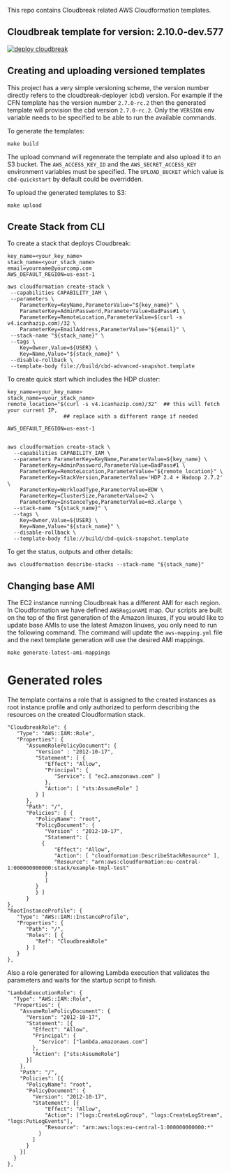 This repo contains Cloudbreak related AWS Cloudformation templates.

## Cloudbreak template for version: 2.10.0-dev.577

<a href="https://console.aws.amazon.com/cloudformation/home?region=eu-central-1#/stacks/new?templateURL=https://s3.amazonaws.com/cbd-quickstart/cbd-quickstart-2.10.0-dev.577.template"> ![deploy cloudbreak](https://s3.amazonaws.com/cloudformation-examples/cloudformation-launch-stack.png) </a>


## Creating and uploading versioned templates

This project has a very simple versioning scheme, the version number directly refers to the cloudbreak-deployer (cbd) version.
For example if the CFN template has the version number `2.7.0-rc.2` then the generated template will provision the cbd version `2.7.0-rc.2`. Only the `VERSION` env variable needs to be specified to be able to run the available commands.

To generate the templates:
```
make build
```

The upload command will regenerate the template and also upload it to an S3 bucket. The `AWS_ACCESS_KEY_ID` and the `AWS_SECRET_ACCESS_KEY` environment variables must be specified. The `UPLOAD_BUCKET` which value is `cbd-quickstart` by default could be overridden.

To upload the generated templates to S3:
```
make upload
```

## Create Stack from CLI

To create a stack that deploys Cloudbreak:

```
key_name=<your_key_name>
stack_name=<your_stack_name>
email=yourname@yourcomp.com
AWS_DEFAULT_REGION=us-east-1

aws cloudformation create-stack \
 --capabilities CAPABILITY_IAM \
 --parameters \
 	ParameterKey=KeyName,ParameterValue="${key_name}" \
 	ParameterKey=AdminPassword,ParameterValue=BadPass#1 \
 	ParameterKey=RemoteLocation,ParameterValue=$(curl -s v4.icanhazip.com)/32 \
    ParameterKey=EmailAddress,ParameterValue="${email}" \
 --stack-name "${stack_name}" \
 --tags \
 	Key=Owner,Value=${USER} \
 	Key=Name,Value="${stack_name}" \
 --disable-rollback \
 --template-body file://build/cbd-advanced-snapshot.template
```

To create quick start which includes the HDP cluster:

```
key_name=<your_key_name>
stack_name=<your_stack_name>
remote_location="$(curl -s v4.icanhazip.com)/32"  ## this will fetch your current IP,
                  ## replace with a different range if needed

AWS_DEFAULT_REGION=us-east-1


aws cloudformation create-stack \
  --capabilities CAPABILITY_IAM \
  --parameters ParameterKey=KeyName,ParameterValue=${key_name} \
    ParameterKey=AdminPassword,ParameterValue=BadPass#1 \
    ParameterKey=RemoteLocation,ParameterValue="${remote_location}" \
    ParameterKey=StackVersion,ParameterValue='HDP 2.4 + Hadoop 2.7.2' \
    ParameterKey=WorkloadType,ParameterValue=EDW \
    ParameterKey=ClusterSize,ParameterValue=2 \
    ParameterKey=InstanceType,ParameterValue=m3.xlarge \
  --stack-name "${stack_name}" \
  --tags \
 	Key=Owner,Value=${USER} \
 	Key=Name,Value="${stack_name}" \
  --disable-rollback \
  --template-body file://build/cbd-quick-snapshot.template
```

To get the status, outputs and other details:

```
aws cloudformation describe-stacks --stack-name "${stack_name}"
```


## Changing base AMI

The EC2 instance running Cloudbreak has a different AMI for each region. In Cloudformation we have defined `AWSRegionAMI` map.
Our scripts are built on the top of the first generation of the Amazon linuxes, if you would like to update base AMIs to use the latest Amazon linuxes, you only need to run the following command. The command will update the `aws-mapping.yml` file and the next template generation will use the desired AMI mappings.


```
make generate-latest-ami-mappings
```

# Generated roles
The template contains a role that is assigned to the created instances as root instance profile and only authorized to perform describing the resources on the created Cloudformation stack.
```
"CloudbreakRole": {
   "Type": "AWS::IAM::Role",
   "Properties": {
      "AssumeRolePolicyDocument": {
         "Version" : "2012-10-17",
         "Statement": [ {
            "Effect": "Allow",
            "Principal": {
               "Service": [ "ec2.amazonaws.com" ]
            },
            "Action": [ "sts:AssumeRole" ]
         } ]
      },
      "Path": "/",
      "Policies": [ {
         "PolicyName": "root",
         "PolicyDocument": {
            "Version" : "2012-10-17",
            "Statement": [
           {
               "Effect": "Allow",
               "Action": [ "cloudformation:DescribeStackResource" ],
               "Resource": "arn:aws:cloudformation:eu-central-1:000000000000:stack/example-tmpl-test"
            }
            ]
         }
         } ]
      }
},
"RootInstanceProfile": {
   "Type": "AWS::IAM::InstanceProfile",
   "Properties": {
      "Path": "/",
      "Roles": [ {
         "Ref": "CloudbreakRole"
      } ]
   }
},
```

Also a role generated for allowing Lambda execution that validates the parameters and waits for the startup script to finish.
```
"LambdaExecutionRole": {
  "Type": "AWS::IAM::Role",
  "Properties": {
    "AssumeRolePolicyDocument": {
      "Version": "2012-10-17",
      "Statement": [{
        "Effect": "Allow",
        "Principal": {
          "Service": ["lambda.amazonaws.com"]
        },
        "Action": ["sts:AssumeRole"]
      }]
    },
    "Path": "/",
    "Policies": [{
      "PolicyName": "root",
      "PolicyDocument": {
        "Version": "2012-10-17",
        "Statement": [{
            "Effect": "Allow",
            "Action": ["logs:CreateLogGroup", "logs:CreateLogStream", "logs:PutLogEvents"],
            "Resource": "arn:aws:logs:eu-central-1:000000000000:*"
          }
        ]
      }
    }]
  }
},
```
